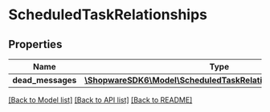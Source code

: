 # ScheduledTaskRelationships

## Properties
Name | Type | Description | Notes
------------ | ------------- | ------------- | -------------
**dead_messages** | [**\ShopwareSDK6\Model\ScheduledTaskRelationshipsDeadMessages**](ScheduledTaskRelationshipsDeadMessages.md) |  | [optional] 

[[Back to Model list]](../../README.md#documentation-for-models) [[Back to API list]](../../README.md#documentation-for-api-endpoints) [[Back to README]](../../README.md)

